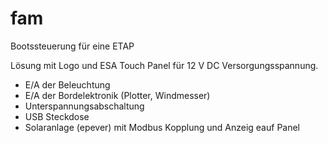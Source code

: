 # fam

Bootssteuerung für eine ETAP

Lösung mit Logo und ESA Touch Panel für 12 V DC Versorgungsspannung.
- E/A der Beleuchtung
- E/A der Bordelektronik (Plotter, Windmesser)
- Unterspannungsabschaltung
- USB Steckdose
- Solaranlage (epever) mit Modbus Kopplung und Anzeig eauf Panel 

